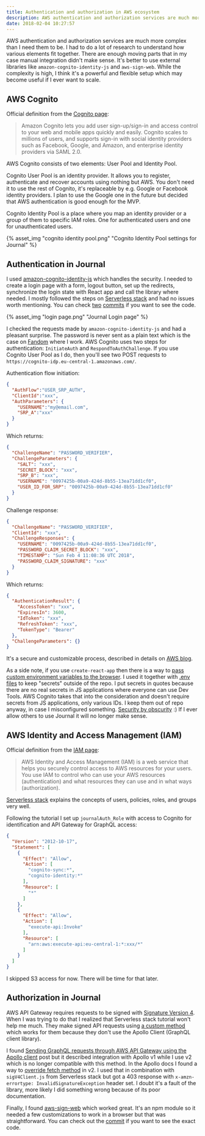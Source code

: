 ```yaml
---
title: Authentication and authorization in AWS ecosystem
description: AWS authentication and authorization services are much more complex than I need them to be. I had to do a lot of research to understand how various elements fit together. There are enough moving parts that in my case manual integration didn't make sense. It's better to use external libraries like `amazon-cognito-identity-js` and `aws-sign-web`. While the complexity is high, I think it's a powerful and flexible setup which may become useful if I ever want to scale.
date: 2018-02-04 10:27:57
---
```

AWS authentication and authorization services are much more complex than I need them to be. I had to do a lot of research to understand how various elements fit together. There are enough moving parts that in my case manual integration didn't make sense. It's better to use external libraries like `amazon-cognito-identity-js` and `aws-sign-web`. While the complexity is high, I think it's a powerful and flexible setup which may become useful if I ever want to scale.
<!-- more --> 

## AWS Cognito
Official definition from the [Cognito page](https://aws.amazon.com/cognito/):
>Amazon Cognito lets you add user sign-up/sign-in and access control to your web and mobile apps quickly and easily. Cognito scales to millions of users, and supports sign-in with social identity providers such as Facebook, Google, and Amazon, and enterprise identity providers via SAML 2.0.

AWS Cognito consists of two elements: User Pool and Identity Pool.

Cognito User Pool is an identity provider. It allows you to register, authenticate and recover accounts using nothing but AWS. You don't need it to use the rest of Cognito, it's replaceable by e.g. Google or Facebook identity providers. I plan to use the Google one in the future but decided that AWS authentication is good enough for the MVP.

Cognito Identity Pool is a place where you map an identity provider or a group of them to specific IAM roles. One for authenticated users and one for unauthenticated users.

{% asset_img "cognito identity pool.png" "Cognito Identity Pool settings for Journal" %}

## Authentication in Journal
I used [amazon-cognito-identity-js](https://github.com/aws/amazon-cognito-identity-js) which handles the security. I needed to create a login page with a form, logout button, set up the redirects, synchronize the login state with React app and call the library where needed. I mostly followed the steps on [Serverless stack](https://serverless-stack.com/chapters/create-a-login-page.html) and had no issues worth mentioning. You can check [two](https://github.com/rogatty/journal/commit/c33887d02ffa7255ff5a0a30001d8c94185c54bf) [commits](https://github.com/rogatty/journal/commit/41cca8f1b6841a8aa7ff02fb4890af4d4931c7fe) if you want to see the code.

{% asset_img "login page.png" "Journal Login page" %}

I checked the requests made by `amazon-cognito-identity-js` and had a pleasant surprise. The password is never sent as a plain text which is the case on [Fandom](https://www.wikia.com/signin) where I work. AWS Cognito uses two steps for authentication: `InitiateAuth` and `RespondToAuthChallenge`. If you use Cognito User Pool as I do, then you'll see two POST requests to `https://cognito-idp.eu-central-1.amazonaws.com/`.

Authentication flow initiation:
```json
{
  "AuthFlow":"USER_SRP_AUTH",
  "ClientId":"xxx",
  "AuthParameters": {
    "USERNAME":"my@email.com",
    "SRP_A":"xxx"
  }
}
```

Which returns:
```json
{
  "ChallengeName": "PASSWORD_VERIFIER",
  "ChallengeParameters": {
    "SALT": "xxx",
    "SECRET_BLOCK": "xxx",
    "SRP_B": "xxx",
    "USERNAME": "0097425b-00a9-424d-8b55-13ea71dd1cf0",
    "USER_ID_FOR_SRP": "0097425b-00a9-424d-8b55-13ea71dd1cf0"
  }
}
```

Challenge response: 
```json
{
  "ChallengeName": "PASSWORD_VERIFIER",
  "ClientId": "xxx",
  "ChallengeResponses": {
    "USERNAME": "0097425b-00a9-424d-8b55-13ea71dd1cf0",
    "PASSWORD_CLAIM_SECRET_BLOCK": "xxx",
    "TIMESTAMP": "Sun Feb 4 11:08:36 UTC 2018",
    "PASSWORD_CLAIM_SIGNATURE": "xxx"
  }
}
```

Which returns:
```json
{
  "AuthenticationResult": {
    "AccessToken": "xxx",
    "ExpiresIn": 3600,
    "IdToken": "xxx",
    "RefreshToken": "xxx",
    "TokenType": "Bearer"
  },
  "ChallengeParameters": {}
}
```

It's a secure and customizable process, described in details on [AWS blog](https://aws.amazon.com/blogs/mobile/customizing-your-user-pool-authentication-flow/).

As a side note, if you use `create-react-app` then there is a way to [pass custom environment variables to the browser](https://github.com/facebook/create-react-app/blob/master/packages/react-scripts/template/README.md#adding-custom-environment-variables). I used it together with [.env files](https://github.com/facebook/create-react-app/blob/master/packages/react-scripts/template/README.md#adding-development-environment-variables-in-env) to keep "secrets" outside of the repo. I put secrets in quotes because there are no real secrets in JS applications where everyone can use Dev Tools. AWS Cognito takes that into the consideration and doesn't require secrets from JS applications, only various IDs. I keep them out of repo anyway, in case I misconfigured something. [Security by obscurity](https://github.com/aws/amazon-cognito-identity-js/issues/312) :) If I ever allow others to use Journal it will no longer make sense.

## AWS Identity and Access Management (IAM)
Official definition from the [IAM page](https://aws.amazon.com/iam/):
>AWS Identity and Access Management (IAM) is a web service that helps you securely control access to AWS resources for your users. You use IAM to control who can use your AWS resources (authentication) and what resources they can use and in what ways (authorization).

[Serverless stack](https://serverless-stack.com/chapters/what-is-iam.html) explains the concepts of users, policies, roles, and groups very well.

Following the tutorial I set up `journalAuth_Role` with access to Cognito for identification and API Gateway for GraphQL access:
```json
{
  "Version": "2012-10-17",
  "Statement": [
    {
      "Effect": "Allow",
      "Action": [
        "cognito-sync:*",
        "cognito-identity:*"
      ],
      "Resource": [
        "*"
      ]
    },
    {
      "Effect": "Allow",
      "Action": [
        "execute-api:Invoke"
      ],
      "Resource": [
        "arn:aws:execute-api:eu-central-1:*:xxx/*"
      ]
    }
  ]
}
```

I skipped S3 access for now. There will be time for that later.

## Authorization in Journal
AWS API Gateway requires requests to be signed with [Signature Version 4](https://docs.aws.amazon.com/general/latest/gr/signature-version-4.html). When I was trying to do that I realized that Serverless stack tutorial won't help me much. They make signed API requests using [a custom method](https://serverless-stack.com/chapters/connect-to-api-gateway-with-iam-auth.html) which works for them because they don't use the Apollo Client (GraphQL client library).

I found [Sending GraphQL requests through AWS API Gateway using the Apollo client](https://medium.com/merapar/apollo-client-with-aws-api-gw-9fd25ce9f72d) post but it described integration with Apollo v1 while I use v2 which is no longer compatible with this method. In the Apollo docs I found a way to [override fetch method](https://github.com/apollographql/apollo-link/tree/master/packages/apollo-link-http#custom-fetching) in v2. I used that in combination with `sigV4Client.js` from Serverless stack but got a 403 response with `x-amzn-errortype: InvalidSignatureException` header set. I doubt it's a fault of the library, more likely I did something wrong because of its poor documentation.

Finally, I found [aws-sign-web](https://github.com/danieljoos/aws-sign-web/blob/master/aws-sign-web.js) which worked great. It's an npm module so it needed a few customizations to work in a browser but that was straightforward. You can check out the [commit](https://github.com/rogatty/journal/commit/9b272d079fd6ec32c03d79bac9c10234745a5228) if you want to see the exact code.
